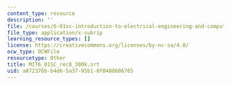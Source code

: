 ```yaml
---
content_type: resource
description: ''
file: /courses/6-01sc-introduction-to-electrical-engineering-and-computer-science-i-spring-2011/a872376bb4d65a3795b10f0488606765_MIT6_01SC_rec8_300k.vtt
file_type: application/x-subrip
learning_resource_types: []
license: https://creativecommons.org/licenses/by-nc-sa/4.0/
ocw_type: OCWFile
resourcetype: Other
title: MIT6_01SC_rec8_300k.srt
uid: a872376b-b4d6-5a37-95b1-0f0488606765
---
```

